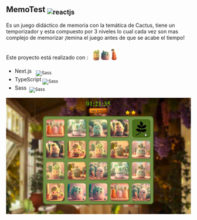 ## MemoTest <sub><img src="https://media0.giphy.com/media/RJzm826vu7WbJvBtxX/giphy.gif?cid=6c09b952c77b36b63d69f5db8149e0af702c3926e4335be5&rid=giphy.gif&ct=s" width="45" height="40" alt="reactjs" /></sub>

Es un juego didáctico de memoria con la temática de Cactus, tiene un temporizador y esta compuesto por 3 niveles lo cual cada vez son mas complejo de memorizar ¡temina el juego antes de que se acabe el tiempo!

Este proyecto está realizado con :   <sub>
<img src="public/assets/catito5 1.png"  width="20" height="35" alt="MemoTest"/>
<img src="public/assets/catito3 1.png"  width="25" height="32" alt="MemoTest"/>
<sub>
<img src="public/assets/catito4 1.png"  width="15" height="44" alt="MemoTest"/>
</sub>
</sub>

-   Next.js   <sub><img src="https://upload.wikimedia.org/wikipedia/commons/8/8e/Nextjs-logo.svg" width="34" height="20" alt="Sass" /></sub>
-   TypeScript <sub><img src="https://upload.wikimedia.org/wikipedia/commons/4/4c/Typescript_logo_2020.svg" width="26" height="20" alt="Sass" /></sub>
-   Sass  <sub><img src="https://raw.githubusercontent.com/danielcranney/readme-generator/main/public/icons/skills/sass-colored.svg" width="26" height="26" alt="Sass" /></sub>

<div align="center"> 
      <img src="public/assets/Miniatura memotest.jpg" alt="MemoTest"/>
</div>
